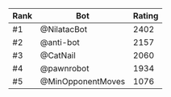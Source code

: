 Rank|Bot|Rating
---|---|---
#1|@NilatacBot|2402
#2|@anti-bot|2157
#3|@CatNail|2060
#4|@pawnrobot|1934
#5|@MinOpponentMoves|1076
